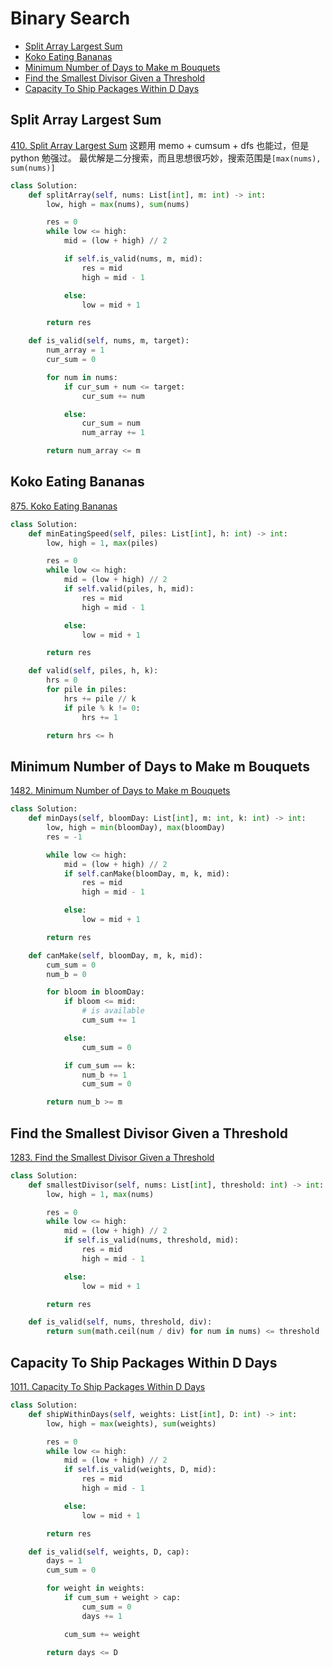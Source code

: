 # Binary Search

- [Split Array Largest Sum](#split-array-largest-sum)
- [Koko Eating Bananas](#koko-eating-bananas)
- [Minimum Number of Days to Make m Bouquets](#minimum-number-of-days-to-make-m-bouquets)
- [Find the Smallest Divisor Given a Threshold](#find-the-smallest-divisor-given-a-threshold)
- [Capacity To Ship Packages Within D Days](#capacity-to-ship-packages-within-d-days)

## Split Array Largest Sum

[410. Split Array Largest Sum](https://leetcode.com/problems/split-array-largest-sum/submissions/)
这题用 memo + cumsum + dfs 也能过，但是 python 勉强过。
最优解是二分搜索，而且思想很巧妙，搜索范围是`[max(nums), sum(nums)]`

```python
class Solution:
    def splitArray(self, nums: List[int], m: int) -> int:
        low, high = max(nums), sum(nums)

        res = 0
        while low <= high:
            mid = (low + high) // 2

            if self.is_valid(nums, m, mid):
                res = mid
                high = mid - 1

            else:
                low = mid + 1

        return res

    def is_valid(self, nums, m, target):
        num_array = 1
        cur_sum = 0

        for num in nums:
            if cur_sum + num <= target:
                cur_sum += num

            else:
                cur_sum = num
                num_array += 1

        return num_array <= m
```

## Koko Eating Bananas

[875. Koko Eating Bananas](https://leetcode.com/problems/koko-eating-bananas/)

```python
class Solution:
    def minEatingSpeed(self, piles: List[int], h: int) -> int:
        low, high = 1, max(piles)

        res = 0
        while low <= high:
            mid = (low + high) // 2
            if self.valid(piles, h, mid):
                res = mid
                high = mid - 1

            else:
                low = mid + 1

        return res

    def valid(self, piles, h, k):
        hrs = 0
        for pile in piles:
            hrs += pile // k
            if pile % k != 0:
                hrs += 1

        return hrs <= h
```

## Minimum Number of Days to Make m Bouquets

[1482. Minimum Number of Days to Make m Bouquets](https://leetcode.com/problems/minimum-number-of-days-to-make-m-bouquets/)

```python
class Solution:
    def minDays(self, bloomDay: List[int], m: int, k: int) -> int:
        low, high = min(bloomDay), max(bloomDay)
        res = -1

        while low <= high:
            mid = (low + high) // 2
            if self.canMake(bloomDay, m, k, mid):
                res = mid
                high = mid - 1

            else:
                low = mid + 1

        return res

    def canMake(self, bloomDay, m, k, mid):
        cum_sum = 0
        num_b = 0

        for bloom in bloomDay:
            if bloom <= mid:
                # is available
                cum_sum += 1

            else:
                cum_sum = 0

            if cum_sum == k:
                num_b += 1
                cum_sum = 0

        return num_b >= m
```

## Find the Smallest Divisor Given a Threshold

[1283. Find the Smallest Divisor Given a Threshold](https://leetcode.com/problems/find-the-smallest-divisor-given-a-threshold/)

```python
class Solution:
    def smallestDivisor(self, nums: List[int], threshold: int) -> int:
        low, high = 1, max(nums)

        res = 0
        while low <= high:
            mid = (low + high) // 2
            if self.is_valid(nums, threshold, mid):
                res = mid
                high = mid - 1

            else:
                low = mid + 1

        return res

    def is_valid(self, nums, threshold, div):
        return sum(math.ceil(num / div) for num in nums) <= threshold
```

## Capacity To Ship Packages Within D Days

[1011. Capacity To Ship Packages Within D Days](https://leetcode.com/problems/capacity-to-ship-packages-within-d-days/)

```python
class Solution:
    def shipWithinDays(self, weights: List[int], D: int) -> int:
        low, high = max(weights), sum(weights)

        res = 0
        while low <= high:
            mid = (low + high) // 2
            if self.is_valid(weights, D, mid):
                res = mid
                high = mid - 1

            else:
                low = mid + 1

        return res

    def is_valid(self, weights, D, cap):
        days = 1
        cum_sum = 0

        for weight in weights:
            if cum_sum + weight > cap:
                cum_sum = 0
                days += 1

            cum_sum += weight

        return days <= D
```
